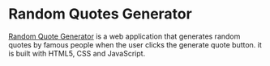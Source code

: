 # Random Quotes Generator

<a href="https://precious-uo.github.io/Random_quote-generator/">Random Quote Generator</a> is a web application that generates random quotes by famous people when the user clicks the generate quote button. it is built with HTML5, CSS and JavaScript.

